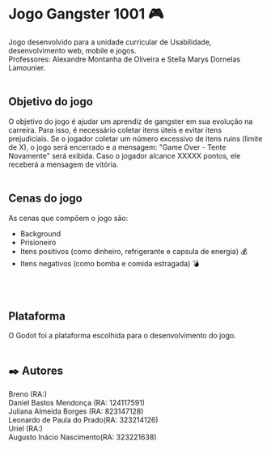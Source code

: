 # Jogo Gangster 1001 :video_game:

Jogo desenvolvido para a unidade curricular de Usabilidade, desenvolvimento web, mobile e jogos. <br>
Professores: Alexandre Montanha de Oliveira e Stella Marys Dornelas Lamounier.
<br><br>

## Objetivo do jogo 

O objetivo do jogo é ajudar um aprendiz de gangster em sua evolução na carreira. Para isso, é necessário coletar itens úteis e evitar itens prejudiciais. Se o jogador coletar um número excessivo de itens ruins (limite de X), o jogo será encerrado e a mensagem: "Game Over - Tente Novamente" será exibida. Caso o jogador alcance XXXXX pontos, ele receberá a mensagem de vitória.
<br><br>

## Cenas do jogo

As cenas que compõem o jogo são:

- Background 
- Prisioneiro
- Itens positivos (como dinheiro, refrigerante e capsula de energia) :moneybag:
- Itens negativos (como bomba e comida estragada) :bomb:

<br><br>

## Plataforma 
O Godot foi a plataforma escolhida para o desenvolvimento do jogo.
<br><br>

## ✒️ Autores

Breno                    (RA:)       <br>
Daniel Bastos Mendonça   (RA: 124117591)<br>
Juliana Almeida Borges   (RA: 823147128)<br>
Leonardo de Paula do Prado(RA: 323214126)<br>
Uriel                    (RA:)           <br>
Augusto Inácio Nascimento(RA: 323221638) <br>

